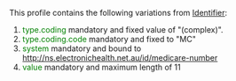 This profile contains the following variations from [Identifier](http://hl7.org/fhir/R4/Identifier):

1. <span style='color:green'> type.coding </span> mandatory and fixed value of "(complex)".
1. <span style='color:green'> type.coding.code </span> mandatory and fixed to "MC"
1. <span style='color:green'> system </span> mandatory and bound to http://ns.electronichealth.net.au/id/medicare-number
1. <span style='color:green'> value </span> mandatory and maximum length of 11
